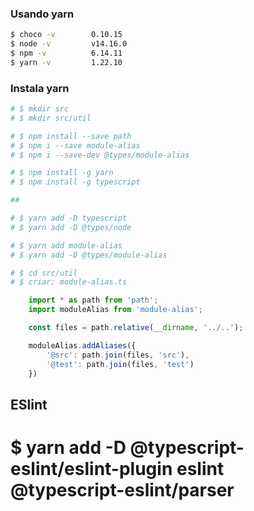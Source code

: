### Usando yarn 

```zsh
$ choco -v        0.10.15
$ node -v         v14.16.0
$ npm -v          6.14.11
$ yarn -v         1.22.10
```

### Instala yarn

```zsh
# $ mkdir src
# $ mkdir src/util

# $ npm install --save path
# $ npm i --save module-alias
# $ npm i --save-dev @types/module-alias

# $ npm install -g yarn
# $ npm install -g typescript

##

# $ yarn add -D typescript
# $ yarn add -D @types/node

# $ yarn add module-alias
# $ yarn add -D @types/module-alias

# $ cd src/util
# $ criar: module-alias.ts
```
```typescript
    import * as path from 'path';
    import moduleAlias from 'module-alias';

    const files = path.relative(__dirname, '../..');

    moduleAlias.addAliases({
        '@src': path.join(files, 'src'),
        '@test': path.join(files, 'test')
    })
```


## ESlint

# $ yarn add -D @typescript-eslint/eslint-plugin eslint @typescript-eslint/parser
